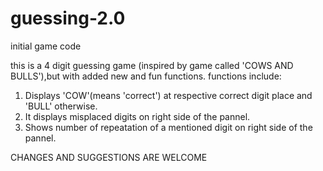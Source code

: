 # guessing-2.0
initial game code


this is a 4 digit guessing game (inspired by game called 'COWS AND BULLS'),but with added new and fun functions.
functions include:
  1. Displays 'COW'(means 'correct') at respective correct digit place and 'BULL' otherwise.
  2. It displays misplaced digits on right side of the pannel.
  3. Shows number of repeatation of a mentioned digit on right side of the pannel.
  
  
CHANGES AND SUGGESTIONS ARE WELCOME

